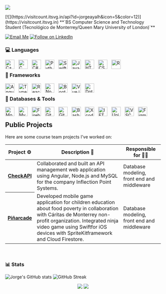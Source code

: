 <p align="left">
  <img src="https://readme-typing-svg.demolab.com/?lines=Hi+there,+I+am+Jorge+👋🏻&font=Fira%20Code&center=false&width=600&height=50&duration=4000&pause=1000">
</p> [![](https://visitcount.itsvg.in/api?id=jorgeayalh&icon=5&color=12)](https://visitcount.itsvg.in)
**`BS Computer Science and Technology Student (Tecnológico de Monterrey/Queen Mary University of London)`**
<!-- markdownlint-disable MD033 MD041 -->
<!-- <p align="left">
  <h3 align="center">⌨️ B.S. Computer Science and Technology </h3>
</p> -->


[![Email Me](https://img.shields.io/badge/Email-ayalahjorge@gmail.com-BB001B.svg)](mailto:ayalahjorge@gmail.com)
[![Follow on LinkedIn](https://img.shields.io/badge/Follow-LinkedIn-2867B2.svg)](https://linkedin.com/in/jayalahd)


### 💻 Languages

<img align="left" alt="C++" width="30px" style="padding-right:10px;" src="https://cdn.jsdelivr.net/gh/devicons/devicon/icons/cplusplus/cplusplus-line.svg" />
<img align="left" alt="C" width="30px" style="padding-right:10px;" src="https://cdn.jsdelivr.net/gh/devicons/devicon/icons/c/c-original.svg" />
<img align="left" alt="C#" width="30px" style="padding-right:10px;" src="https://cdn.jsdelivr.net/gh/devicons/devicon/icons/csharp/csharp-original.svg" />
<img align="left" alt="Python" width="30px" style="padding-right:10px;" src="https://cdn.jsdelivr.net/gh/devicons/devicon/icons/python/python-plain.svg" />
<img align="left" alt="Swift" width="30px" style="padding-right:10px;" src="https://cdn.jsdelivr.net/gh/devicons/devicon/icons/swift/swift-original.svg" />
<img align="left" alt="JavaScript" width="30px" style="padding-right:10px;" src="https://cdn.jsdelivr.net/gh/devicons/devicon/icons/javascript/javascript-plain.svg" />
<img align="left" alt="HTML" width="30px" style="padding-right:10px;" src="https://cdn.jsdelivr.net/gh/devicons/devicon/icons/html5/html5-plain.svg" />
<img align="left" alt="CSS" width="30px" style="padding-right:10px;" src="https://cdn.jsdelivr.net/gh/devicons/devicon/icons/css3/css3-plain.svg" />
<img align="left" alt="R" width="30px" style="padding-right:10px;" src="https://cdn.jsdelivr.net/gh/devicons/devicon/icons/r/r-original.svg" />

<br />

### 🧰 Frameworks

<img align="left" alt="Angular" width="30px" style="padding-right:10px;" src="https://cdn.jsdelivr.net/gh/devicons/devicon/icons/angularjs/angularjs-plain.svg" />
<img align="left" alt="TypeScript" width="30px" style="padding-right:10px;" src="https://cdn.jsdelivr.net/gh/devicons/devicon/icons/typescript/typescript-plain.svg" />
<img align="left" alt="React" width="30px" style="padding-right:10px;" src="https://cdn.jsdelivr.net/gh/devicons/devicon/icons/react/react-original.svg" />
<img align="left" alt="NodeJS" width="30px" style="padding-right:10px;" src="https://cdn.jsdelivr.net/gh/devicons/devicon/icons/nodejs/nodejs-original.svg" />
<img align="left" alt="Bootstrap" width="30px" style="padding-right:10px;" src="https://cdn.jsdelivr.net/gh/devicons/devicon/icons/bootstrap/bootstrap-plain.svg" />
<img align="left" alt="Vue.js" width="30px" style="padding-right:10px;" src="https://cdn.jsdelivr.net/gh/devicons/devicon/icons/vuejs/vuejs-original.svg" />
<img align="left" alt="DotNet" width="30px" style="padding-right:10px;" src="https://cdn.jsdelivr.net/gh/devicons/devicon/icons/dotnetcore/dotnetcore-original.svg" />
<br />

### 🔨 Databases & Tools
<img align="left" alt="MongoDB" width="30px" style="padding-right:10px;" src="https://cdn.jsdelivr.net/gh/devicons/devicon/icons/mongodb/mongodb-original.svg" />
<img align="left" alt="MySQL" width="30px" style="padding-right:10px;" src="https://cdn.jsdelivr.net/gh/devicons/devicon/icons/mysql/mysql-original.svg" />
<img align="left" alt="Firebase" width="30px" style="padding-right:10px;" src="https://cdn.jsdelivr.net/gh/devicons/devicon/icons/firebase/firebase-plain.svg" />
<img align="left" alt="Git" width="30px" style="padding-right:10px;" src="https://cdn.jsdelivr.net/gh/devicons/devicon/icons/git/git-original.svg" />
<img align="left" alt="GitLab" width="30px" style="padding-right:10px;" src="https://cdn.jsdelivr.net/gh/devicons/devicon/icons/gitlab/gitlab-original.svg" />
<img align="left" alt="Bash" width="30px" style="padding-right:10px;" src="https://cdn.jsdelivr.net/gh/devicons/devicon/icons/bash/bash-original.svg" />
<img align="left" alt="Xcode" width="30px" style="padding-right:10px;" src="https://cdn.jsdelivr.net/gh/devicons/devicon/icons/xcode/xcode-original.svg" />
<img align="left" alt="IFTTT" width="30px" style="padding-right:10px;" src="https://cdn.jsdelivr.net/gh/devicons/devicon/icons/ifttt/ifttt-original.svg" />
<img align="left" alt="Unity" width="30px" style="padding-right:10px;" src="https://cdn.jsdelivr.net/gh/devicons/devicon/icons/unity/unity-original.svg" />
<img align="left" alt="VSCode" width="30px" style="padding-right:10px;" src="https://cdn.jsdelivr.net/gh/devicons/devicon/icons/vscode/vscode-original.svg" />
<img align="left" alt="Figma" width="30px" style="padding-right:10px;" src="https://cdn.jsdelivr.net/gh/devicons/devicon/icons/figma/figma-original.svg" />
<br />

## Public Projects
Here are some course team projects I've worked on:
<table>
  <thead>
    <th>Project ⚙️</th>
    <th>Description 📝</th>
    <th>Responsible for 🧑‍🏭</th>
  </thead>
  <tbody>
    <tr>
      <th><a href="https://github.com/andrespinones/checkAPI">CheckAPI</a></th>
      <td>Collaborated and built an API management web application using Angular, Node.js and MySQL for the company Inflection Point Systems.</td>
      <td>Database modeling, front end and middleware</td>
    </tr>
    <tr>
      <th><a href="https://github.com/">Piñarcade</a></th>
      <td>Developed mobile game application for children education about food poverty in collaboration with Cáritas de Monterrey non-profit organization. Integrated ninja video game using Swiftfor iOS devices with SpriteKitframework and Cloud Firestore.</td>
      <td>Database modeling, front end and middleware</td>
    </tr>
  </tbody>
</table>




<br />

### 📊 Stats
![Jorge's GitHub stats](https://github-readme-stats.vercel.app/api?username=jorgeayalah&show_icons=true&theme=city_lights)
![GitHub Streak](https://streak-stats.demolab.com?user=jorgeayalah&theme=dark&border_radius=4.5)

<p align="center">
  <a href="https://github.com/search?q=extension%3Amd+%22https+readme+typing+svg%22&type=Code" alt="Users" title="Repo users">
    <img src="https://freshidea.com/jonah/app/github-search-results/readme-typing-svg/index.php"/></a>
  <a href="https://discord.gg/fPrdqh3Zfu" alt="Discord" title="Dev Pro Tips Discussion & Support Server">
    <img src="https://img.shields.io/discord/819650821314052106?color=7289DA&logo=discord&logoColor=white&style=for-the-badge"/></a>
</p>
<!-- markdownlint-enable MD033 -->



<!--
**jorgeayalah/jorgeayalah** is a ✨ _special_ ✨ repository because its `README.md` (this file) appears on your GitHub profile.
-->

